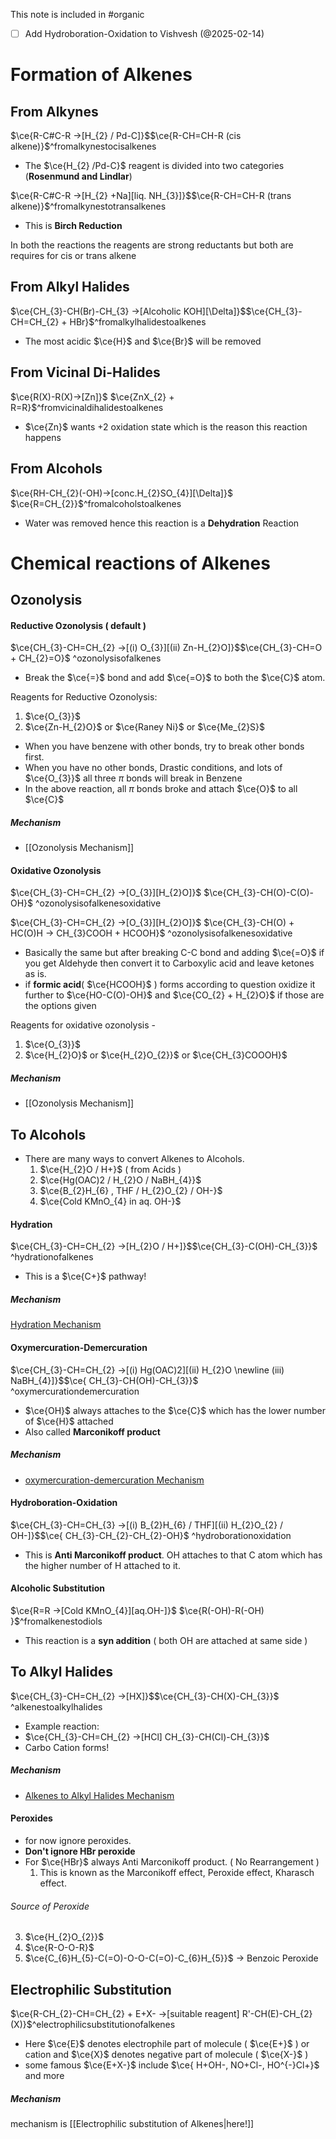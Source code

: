 This note is included in #organic
- [ ] Add Hydroboration-Oxidation to Vishvesh (@2025-02-14)
# Formation of Alkenes

## From Alkynes

$\ce{R-C#C-R ->[H_{2} / Pd-C]}$<!---->$\ce{R-CH=CH-R (cis alkene)}$^fromalkynestocisalkenes
<!--SR:!2025-02-19,16,290-->
- The $\ce{H_{2} /Pd-C}$ reagent is divided into two categories (**Rosenmund and Lindlar**)

$\ce{R-C#C-R ->[H_{2} +Na][liq. NH_{3}]}$<!---->$\ce{R-CH=CH-R (trans alkene)}$^fromalkynestotransalkenes
<!--SR:!2025-02-11,3,210-->
- This is **Birch Reduction**

In both the reactions the reagents are strong reductants but both are requires for cis or trans alkene

## From Alkyl Halides

$\ce{CH_{3}-CH(Br)-CH_{3} ->[Alcoholic KOH][\Delta]}$<!---->$\ce{CH_{3}-CH=CH_{2} + HBr}$^fromalkylhalidestoalkenes
<!--SR:!2025-02-19,16,290-->
- The most acidic $\ce{H}$ and $\ce{Br}$ will be removed

## From Vicinal Di-Halides

$\ce{R(X)-R(X)->[Zn]}$ <!----> $\ce{ZnX_{2} + R=R}$^fromvicinaldihalidestoalkenes
<!--SR:!2025-02-11,3,263-->

- $\ce{Zn}$ wants +2 oxidation state which is the reason this reaction happens

## From Alcohols

$\ce{RH-CH_{2}(-OH)->[conc.H_{2}SO_{4}][\Delta]}$ <!---->$\ce{R=CH_{2}}$^fromalcoholstoalkenes
<!--SR:!2025-02-11,3,263-->

- Water was removed hence this reaction is a **Dehydration** Reaction
# Chemical reactions of Alkenes

## Ozonolysis

#### Reductive Ozonolysis ( default )

$\ce{CH_{3}-CH=CH_{2} ->[(i) O_{3}][(ii) Zn-H_{2}O]}$<!---->$\ce{CH_{3}-CH=O + CH_{2}=O}$ ^ozonolysisofalkenes
<!--SR:!2025-02-17,14,290-->
- Break the $\ce{=}$ bond and add $\ce{=O}$ to both the $\ce{C}$ atom.

Reagents for Reductive Ozonolysis:
1. $\ce{O_{3}}$
2. $\ce{Zn-H_{2}O}$ or $\ce{Raney Ni}$ or $\ce{Me_{2}S}$

- When you have benzene with other bonds, try to break other bonds first.
- When you have no other bonds, Drastic conditions, and lots of $\ce{O_{3}}$ all three $\pi$ bonds will break in Benzene
- In the above reaction, all $\pi$ bonds broke and attach $\ce{O}$ to all $\ce{C}$

##### Mechanism
- [[Ozonolysis Mechanism]]

#### Oxidative Ozonolysis
$\ce{CH_{3}-CH=CH_{2} ->[O_{3}][H_{2}O]}$ <!---->$\ce{CH_{3}-CH(O)-C(O)-OH}$ ^ozonolysisofalkenesoxidative

$\ce{CH_{3}-CH=CH_{2} ->[O_{3}][H_{2}O]}$ <!---->$\ce{CH_{3}-CH(O) + HC(O)H -> CH_{3}COOH + HCOOH}$ ^ozonolysisofalkenesoxidative
<!--SR:!2025-02-12,4,278-->
- Basically the same but after breaking C-C bond and adding $\ce{=O}$ if you get Aldehyde then convert it to Carboxylic acid and leave ketones as is.
- if **formic acid**( $\ce{HCOOH}$ ) forms according to question oxidize it further to $\ce{HO-C(O)-OH}$ and $\ce{CO_{2} + H_{2}O}$ if those are the options given 

Reagents for oxidative ozonolysis -
1. $\ce{O_{3}}$
2. $\ce{H_{2}O}$ or $\ce{H_{2}O_{2}}$ or $\ce{CH_{3}COOOH}$

##### Mechanism
- [[Ozonolysis Mechanism]]
## To Alcohols

- There are many ways to convert Alkenes to Alcohols.
  1. $\ce{H_{2}O / H+}$ ( from Acids )
  2. $\ce{Hg(OAC)2 / H_{2}O / NaBH_{4}}$
  3. $\ce{B_{2}H_{6} , THF / H_{2}O_{2} / OH-}$
  4. $\ce{Cold KMnO_{4} in aq. OH-}$
#### Hydration

$\ce{CH_{3}-CH=CH_{2} ->[H_{2}O / H+]}$<!---->$\ce{CH_{3}-C(OH)-CH_{3}}$ ^hydrationofalkenes
<!--SR:!2025-02-18,15,290-->
- This is a $\ce{C+}$ pathway!
##### Mechanism
[Hydration Mechanism](Hydration%20Mechanism.md)

#### Oxymercuration-Demercuration


$\ce{CH_{3}-CH=CH_{2} ->[(i) Hg(OAC)2][(ii) H_{2}O \newline (iii) NaBH_{4}]}$<!---->$\ce{ CH_{3}-CH(OH)-CH_{3}}$ ^oxymercurationdemercuration
<!--SR:!2025-02-18,15,290-->

- $\ce{OH}$ always attaches to the $\ce{C}$ which has the lower number of $\ce{H}$ attached
- Also called **Marconikoff product**
##### Mechanism
- [oxymercuration-demercuration Mechanism](oxymercuration-demercuration%20Mechanism.md)

#### Hydroboration-Oxidation

$\ce{CH_{3}-CH=CH_{3} ->[(i) B_{2}H_{6} / THF][(ii) H_{2}O_{2} / OH-]}$<!---->$\ce{ CH_{3}-CH_{2}-CH_{2}-OH}$ ^hydroborationoxidation
<!--SR:!2025-02-13,11,270-->
- This is **Anti Marconikoff product**. OH attaches to that C atom which has the higher number of H attached to it.


#### Alcoholic Substitution 

$\ce{R=R ->[Cold KMnO_{4}][aq.OH-]}$ <!---->$\ce{R(-OH)-R(-OH) }$^fromalkenestodiols
<!--SR:!2025-02-11,3,263-->
- This reaction is a **syn addition** ( both OH are attached at same side )
## To Alkyl Halides

$\ce{CH_{3}-CH=CH_{2} ->[HX]}$<!---->$\ce{CH_{3}-CH(X)-CH_{3}}$ ^alkenestoalkylhalides
<!--SR:!2025-02-12,10,270-->

- Example reaction:
- $\ce{CH_{3}-CH=CH_{2} ->[HCl] CH_{3}-CH(Cl)-CH_{3}}$ 
- Carbo Cation forms!
##### Mechanism
- [Alkenes to Alkyl Halides Mechanism](Alkenes%20to%20Alkyl%20Halides%20Mechanism.md)
#### Peroxides
- for now ignore peroxides.
- **Don't ignore HBr peroxide**
- For $\ce{HBr}$ always Anti Marconikoff product. ( No Rearrangement )
  1. This is known as the Marconikoff effect, Peroxide effect, Kharasch effect.
###### Source of Peroxide
3. $\ce{H_{2}O_{2}}$
4. $\ce{R-O-O-R}$
5. $\ce{C_{6}H_{5}-C(=O)-O-O-C(=O)-C_{6}H_{5}}$ -> Benzoic Peroxide

## Electrophilic Substitution

$\ce{R-CH_{2}-CH=CH_{2} + E+X- ->[suitable reagent] R'-CH(E)-CH_{2}(X)}$^electrophilicsubstitutionofalkenes

- Here $\ce{E}$ denotes electrophile part of molecule ( $\ce{E+}$ ) or cation and $\ce{X}$ denotes negative part of molecule ( $\ce{X-}$ ) 
- some famous $\ce{E+X-}$ include $\ce{ H+OH-, NO+Cl-, HO^{-}Cl+}$ and more
##### Mechanism
mechanism is [[Electrophilic substitution of Alkenes|here!]] 
